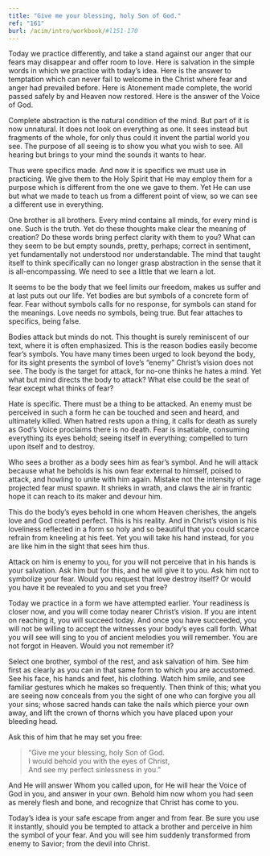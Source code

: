 ```yaml
---
title: "Give me your blessing, holy Son of God."
ref: "161"
burl: /acim/intro/workbook/#l151-170
---
```


Today we practice differently, and take a stand against our anger that
our fears may disappear and offer room to love. Here is salvation in the
simple words in which we practice with today’s idea. Here is the answer
to temptation which can never fail to welcome in the Christ where fear
and anger had prevailed before. Here is Atonement made complete, the
world passed safely by and Heaven now restored. Here is the answer of
the Voice of God.

Complete abstraction is the natural condition of the mind. But part of
it is now unnatural. It does not look on everything as one. It sees
instead but fragments of the whole, for only thus could it invent the
partial world you see. The purpose of all seeing is to show you what you
wish to see. All hearing but brings to your mind the sounds it wants to
hear.

Thus were specifics made. And now it is specifics we must use in
practicing. We give them to the Holy Spirit that He may employ them for
a purpose which is different from the one we gave to them. Yet He can
use but what we made to teach us from a different point of view, so we
can see a different use in everything.

One brother is all brothers. Every mind contains all minds, for every
mind is one. Such is the truth. Yet do these thoughts make clear the
meaning of creation? Do these words bring perfect clarity with them to
you? What can they seem to be but empty sounds, pretty, perhaps; correct
in sentiment, yet fundamentally not understood nor understandable. The
mind that taught itself to think specifically can no longer grasp
abstraction in the sense that it is all-encompassing. We need to see a
little that we learn a lot.

It seems to be the body that we feel limits our freedom, makes us suffer
and at last puts out our life. Yet bodies are but symbols of a concrete
form of fear. Fear without symbols calls for no response, for symbols
can stand for the meanings. Love needs no symbols, being true. But fear
attaches to specifics, being false.

Bodies attack but minds do not. This thought is surely reminiscent of
our text, where it is often emphasized. This is the reason bodies easily
become fear’s symbols. You have many times been urged to look beyond the
body, for its sight presents the symbol of love’s “enemy” Christ’s
vision does not see. The body is the target for attack, for no-one
thinks he hates a mind. Yet what but mind directs the body to attack?
What else could be the seat of fear except what thinks of fear?

Hate is specific. There must be a thing to be attacked. An enemy must be
perceived in such a form he can be touched and seen and heard, and
ultimately killed. When hatred rests upon a thing, it calls for death as
surely as God’s Voice proclaims there is no death. Fear is insatiable,
consuming everything its eyes behold; seeing itself in everything;
compelled to turn upon itself and to destroy.

Who sees a brother as a body sees him as fear’s symbol. And he will
attack because what he beholds is his own fear external to himself,
poised to attack, and howling to unite with him again. Mistake not the
intensity of rage projected fear must spawn. It shrieks in wrath, and
claws the air in frantic hope it can reach to its maker and devour him.

This do the body’s eyes behold in one whom Heaven cherishes, the angels
love and God created perfect. This is his reality. And in Christ’s
vision is his loveliness reflected in a form so holy and so beautiful
that you could scarce refrain from kneeling at his feet. Yet you will
take his hand instead, for you are like him in the sight that sees him
thus.

Attack on him is enemy to you, for you will not perceive that in his
hands is your salvation. Ask him but for this, and he will give it to
you. Ask him not to symbolize your fear. Would you request that love
destroy itself? Or would you have it be revealed to you and set you
free?

Today we practice in a form we have attempted earlier. Your readiness is
closer now, and you will come today nearer Christ’s vision. If you are
intent on reaching it, you will succeed today. And once you have
succeeded, you will not be willing to accept the witnesses your body’s
eyes call forth. What you will see will sing to you of ancient melodies
you will remember. You are not forgot in Heaven. Would you not remember
it?

Select one brother, symbol of the rest, and ask salvation of him.
See him first as clearly as you can in that same form to which you are
accustomed. See his face, his hands and feet, his clothing. Watch him
smile, and see familiar gestures which he makes so frequently. Then
think of this; what you are seeing now conceals from you the sight of
one who can forgive you all your sins; whose sacred hands can take the
nails which pierce your own away, and lift the crown of thorns which you
have placed upon your bleeding head.

Ask this of him that he may set you free:

> “Give me your blessing, holy Son of God.<br/>
> I would behold you with the eyes of Christ,<br/>
> And see my perfect sinlessness in you.”

And He will answer Whom you called upon, for He will hear the Voice of
God in you, and answer in your own. Behold him now whom you had seen as
merely flesh and bone, and recognize that Christ has come to you.

Today’s idea is your safe escape from anger and from fear. Be sure you
use it instantly, should you be tempted to attack a brother and perceive
in him the symbol of your fear. And you will see him suddenly
transformed from enemy to Savior; from the devil into Christ.

